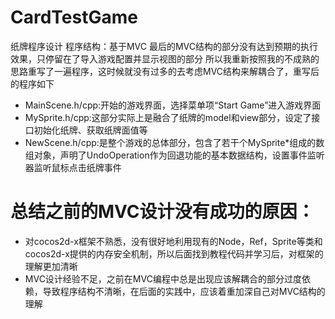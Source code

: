 # CardTestGame
纸牌程序设计
程序结构：基于MVC
最后的MVC结构的部分没有达到预期的执行效果，只停留在了导入游戏配置并显示视图的部分
所以我重新按照我的不成熟的思路重写了一遍程序，这时候就没有过多的去考虑MVC结构来解耦合了，重写后的程序如下
- MainScene.h/cpp:开始的游戏界面，选择菜单项“Start Game”进入游戏界面
- MySprite.h/cpp:这部分实际上是融合了纸牌的model和view部分，设定了接口初始化纸牌、获取纸牌面值等
- NewScene.h/cpp:是整个游戏的总体部分，包含了若干个MySprite*组成的数组对象，声明了UndoOperation作为回退功能的基本数据结构，设置事件监听器监听鼠标点击纸牌事件

# 总结之前的MVC设计没有成功的原因：
- 对cocos2d-x框架不熟悉，没有很好地利用现有的Node，Ref，Sprite等类和cocos2d-x提供的内存安全机制，所以后面找到教程代码并学习后，对框架的理解更加清晰
- MVC设计经验不足，之前在MVC编程中总是出现应该解耦合的部分过度依赖，导致程序结构不清晰，在后面的实践中，应该着重加深自己对MVC结构的理解
